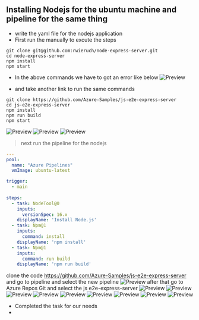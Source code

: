 Installing Nodejs for the ubuntu machine and pipeline for the same thing
-------------------------------------------------------------------------------
* write the yaml file for the nodejs application 
* First run the manually to excute the steps 
```
git clone git@github.com:rwieruch/node-express-server.git
cd node-express-server
npm install
npm start
```
* In the above commands we have to got an error like below
![Preview](Images/task2.png)

* and take another link to run the same commands
```
git clone https://github.com/Azure-Samples/js-e2e-express-server
cd js-e2e-express-server
npm install
npm run build
npm start
```
![Preview](Images/task12.png)
![Preview](Images/task13.png)
![Preview](Images/task14.png)



> next run the pipeline for the nodejs

```yaml
---
pool: 
  name: "Azure Pipelines"
  vmImage: ubuntu-latest

trigger:
  - main
  
steps:
  - task: NodeTool@0
    inputs:
      versionSpec: 16.x
    displayName: 'Install Node.js'
  - task: Npm@1
    inputs:
      command: install
    displayName: 'npm install' 
  - task: Npm@1
    inputs:
      command: run build
    displayName: 'npm run build'
```
    
clone the code https://github.com/Azure-Samples/js-e2e-express-server
and go to pipeline and select the new pipeline
![Preview](Images/task1.png)
after that go to Azure Repos Git and select the js e2e-express-server
![Preview](Images/task3.png)
![Preview](Images/task4.png)
![Preview](Images/task5.png)
![Preview](Images/task6.png)
![Preview](Images/task7.png)
![Preview](Images/task8.png)
![Preview](Images/task9.png)
![Preview](Images/task10.png)
![Preview](Images/task11.png)

* Completed the task for our needs 
* 



